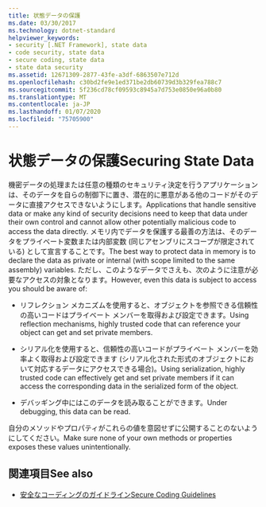 ```yaml
---
title: 状態データの保護
ms.date: 03/30/2017
ms.technology: dotnet-standard
helpviewer_keywords:
- security [.NET Framework], state data
- code security, state data
- secure coding, state data
- state data security
ms.assetid: 12671309-2877-43fe-a3df-6863507e712d
ms.openlocfilehash: c30bd2fe9e1ed371be2db60739d3b329fea788c7
ms.sourcegitcommit: 5f236cd78cf09593c8945a7d753e0850e96a0b80
ms.translationtype: MT
ms.contentlocale: ja-JP
ms.lasthandoff: 01/07/2020
ms.locfileid: "75705900"
---
```

# <a name="securing-state-data"></a><span data-ttu-id="80fe4-102">状態データの保護</span><span class="sxs-lookup"><span data-stu-id="80fe4-102">Securing State Data</span></span>
<span data-ttu-id="80fe4-103">機密データの処理または任意の種類のセキュリティ決定を行うアプリケーションは、そのデータを自らの制御下に置き、潜在的に悪意がある他のコードがそのデータに直接アクセスできないようにします。</span><span class="sxs-lookup"><span data-stu-id="80fe4-103">Applications that handle sensitive data or make any kind of security decisions need to keep that data under their own control and cannot allow other potentially malicious code to access the data directly.</span></span> <span data-ttu-id="80fe4-104">メモリ内でデータを保護する最善の方法は、そのデータをプライベート変数または内部変数 (同じアセンブリにスコープが限定されている) として宣言することです。</span><span class="sxs-lookup"><span data-stu-id="80fe4-104">The best way to protect data in memory is to declare the data as private or internal (with scope limited to the same assembly) variables.</span></span> <span data-ttu-id="80fe4-105">ただし、このようなデータでさえも、次のように注意が必要なアクセスの対象となります。</span><span class="sxs-lookup"><span data-stu-id="80fe4-105">However, even this data is subject to access you should be aware of:</span></span>  
  
- <span data-ttu-id="80fe4-106">リフレクション メカニズムを使用すると、オブジェクトを参照できる信頼性の高いコードはプライベート メンバーを取得および設定できます。</span><span class="sxs-lookup"><span data-stu-id="80fe4-106">Using reflection mechanisms, highly trusted code that can reference your object can get and set private members.</span></span>  
  
- <span data-ttu-id="80fe4-107">シリアル化を使用すると、信頼性の高いコードがプライベート メンバーを効率よく取得および設定できます (シリアル化された形式のオブジェクトにおいて対応するデータにアクセスできる場合)。</span><span class="sxs-lookup"><span data-stu-id="80fe4-107">Using serialization, highly trusted code can effectively get and set private members if it can access the corresponding data in the serialized form of the object.</span></span>  
  
- <span data-ttu-id="80fe4-108">デバッギング中にはこのデータを読み取ることができます。</span><span class="sxs-lookup"><span data-stu-id="80fe4-108">Under debugging, this data can be read.</span></span>  
  
 <span data-ttu-id="80fe4-109">自分のメソッドやプロパティがこれらの値を意図せずに公開することのないようにしてください。</span><span class="sxs-lookup"><span data-stu-id="80fe4-109">Make sure none of your own methods or properties exposes these values unintentionally.</span></span>  
  
## <a name="see-also"></a><span data-ttu-id="80fe4-110">関連項目</span><span class="sxs-lookup"><span data-stu-id="80fe4-110">See also</span></span>

- [<span data-ttu-id="80fe4-111">安全なコーディングのガイドライン</span><span class="sxs-lookup"><span data-stu-id="80fe4-111">Secure Coding Guidelines</span></span>](../../../docs/standard/security/secure-coding-guidelines.md)
